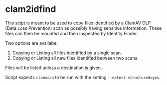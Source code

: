 # clam2idfind

This scipt is meant to be used to copy files identified by a ClamAV DLP (Data Loss Prevention) scan as possibly having sensitive information. These files can then be mounted and then inspected by Identity Finder.

Two options are availabe:
1. Copying or Listing all files identified by a single scan.
1. Copying or Listing all new files identified between two scans.

Files will be listed unless a destination is given.

Script expects `clamscan` to be run with the setting `--detect-structured=yes`.
